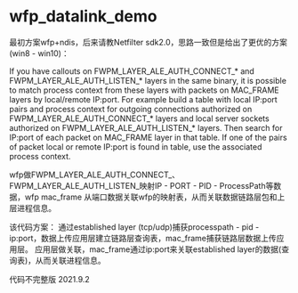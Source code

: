 # wfp_datalink_demo
最初方案wfp+ndis，后来请教Netfilter sdk2.0，思路一致但是给出了更优的方案(win8 - win10)：

If    you   have   callouts   on   FWPM_LAYER_ALE_AUTH_CONNECT_*   and
FWPM_LAYER_ALE_AUTH_LISTEN_* layers in the same binary, it is possible
to  match  process context from these layers with packets on MAC_FRAME
layers  by  local/remote IP:port. For example build a table with local
IP:port  pairs and process context for outgoing connections authorized
on  FWPM_LAYER_ALE_AUTH_CONNECT_*  layers  and  local  server  sockets
authorized  on  FWPM_LAYER_ALE_AUTH_LISTEN_*  layers.  Then search for
IP:port of each packet on MAC_FRAME layer in that table. If one of the
pairs  of  packet  local  or remote IP:port is found in table, use the
associated process context.

wfp做FWPM_LAYER_ALE_AUTH_CONNECT_、FWPM_LAYER_ALE_AUTH_LISTEN_映射IP - PORT - PID - ProcessPath等数据，wfp mac_frame 从端口数据关联wfp的映射表，从而关联数据链路层包和上层进程信息。

该代码方案：
通过established layer (tcp/udp)捕获processpath - pid - ip:port，数据上传应用层建立链路层查询表，mac_frame捕获链路层数据上传应用层。
应用层做关联，mac_frame通过ip:port来关联established layer的数据(查询表)，从而关联进程信息。

代码不完整版 2021.9.2
